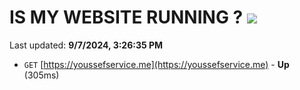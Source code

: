 # IS MY WEBSITE RUNNING ? [![](https://img.shields.io/static/v1?label=Sponsor&message=%E2%9D%A4&logo=GitHub&color=%23fe8e86)](https://github.com/sponsors/Youssef-Lehmam)

Last updated: **9/7/2024, 3:26:35 PM**

- `GET` [https://youssefservice.me](https://youssefservice.me) - **Up** (305ms)
